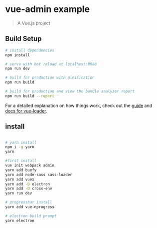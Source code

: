 # vue-admin example

> A Vue.js project

## Build Setup

``` bash
# install dependencies
npm install

# serve with hot reload at localhost:8080
npm run dev

# build for production with minification
npm run build

# build for production and view the bundle analyzer report
npm run build --report
```

For a detailed explanation on how things work, check out the [guide](http://vuejs-templates.github.io/webpack/) and [docs for vue-loader](http://vuejs.github.io/vue-loader).

## install

``` bash

# yarn install
npm i -g yarn
yarn

#first install
vue init webpack admin
yarn add buefy
yarn add node-sass sass-loader
yarn add vuex
yarn add -D electron
yarn add -D cross-env
yarn run dev

# progressbar install
yarn add vue-nprogress

# electron build prompt
yarn electron

```
